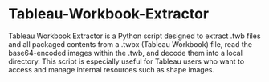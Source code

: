 # Tableau-Workbook-Extractor
Tableau Workbook Extractor is a Python script designed to extract .twb files and all packaged contents from a .twbx (Tableau Workbook) file, read the base64-encoded images within the .twb, and decode them into a local directory. This script is especially useful for Tableau users who want to access and manage internal resources such as shape images.
